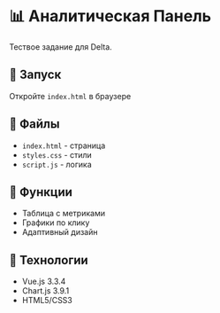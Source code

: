 # 📊 Аналитическая Панель

Тествое задание для Delta.

## 🚀 Запуск

Откройте `index.html` в браузере

## 📁 Файлы

- `index.html` - страница
- `styles.css` - стили  
- `script.js` - логика

## 🎯 Функции

- Таблица с метриками
- Графики по клику
- Адаптивный дизайн

## 🔧 Технологии

- Vue.js 3.3.4
- Chart.js 3.9.1
- HTML5/CSS3
